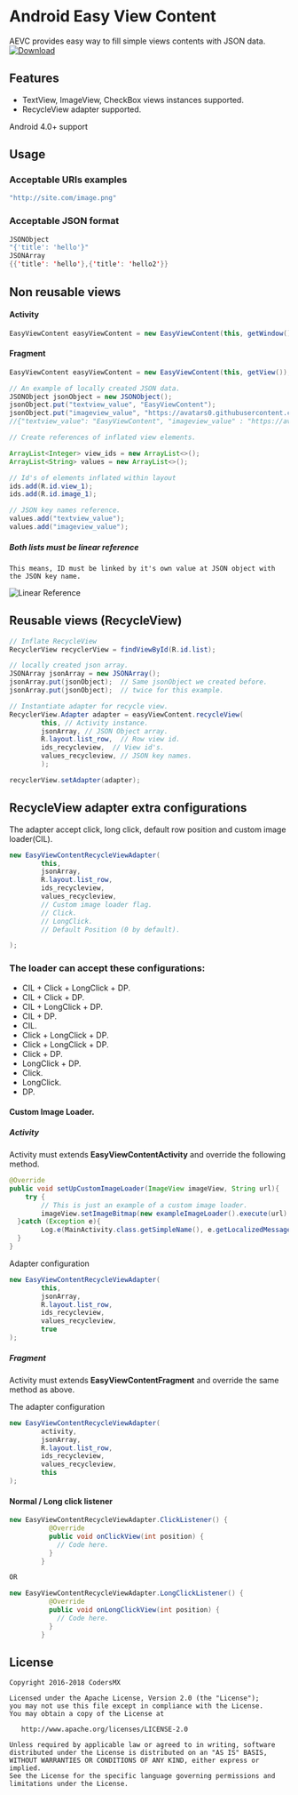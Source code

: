 #  Android Easy View Content

AEVC  provides easy way to fill simple views contents with JSON data.
[ ![Download](https://api.bintray.com/packages/antoniobg0/CodersMX/android-easy-view-content/images/download.svg) ](https://bintray.com/antoniobg0/CodersMX/android-easy-view-content/_latestVersion)

## Features
 * TextView, ImageView, CheckBox views instances supported.
 * RecycleView adapter supported.

Android 4.0+ support

## Usage

### Acceptable URIs examples
``` java
"http://site.com/image.png"
```
### Acceptable JSON format
``` java
JSONObject
"{'title': 'hello'}"
JSONArray
{{'title': 'hello'},{'title': 'hello2'}}
```

## Non reusable views
#### Activity
``` java
EasyViewContent easyViewContent = new EasyViewContent(this, getWindow().getDecorView().getRootView());
```
#### Fragment
``` java
EasyViewContent easyViewContent = new EasyViewContent(this, getView());
```
``` java
// An example of locally created JSON data.
JSONObject jsonObject = new JSONObject();
jsonObject.put("textview_value", "EasyViewContent");
jsonObject.put("imageview_value", "https://avatars0.githubusercontent.com/u/26068897?s=200&v=4");
//{"textview_value": "EasyViewContent", "imageview_value" : "https://avatars0.githubusercontent.com/u/26068897?s=200&v=4"}
```
``` java
// Create references of inflated view elements.

ArrayList<Integer> view_ids = new ArrayList<>();
ArrayList<String> values = new ArrayList<>();

// Id's of elements inflated within layout
ids.add(R.id.view_1);
ids.add(R.id.image_1);

// JSON key names reference.
values.add("textview_value");
values.add("imageview_value");
```

##### Both lists must be linear reference
```
This means, ID must be linked by it's own value at JSON object with the JSON key name.
```
![Linear Reference](https://codersmx.s3.amazonaws.com/public/linear-reference.png)


## Reusable views (RecycleView)
``` java
// Inflate RecycleView
RecyclerView recyclerView = findViewById(R.id.list);

// locally created json array.
JSONArray jsonArray = new JSONArray();
jsonArray.put(jsonObject);  // Same jsonObject we created before.
jsonArray.put(jsonObject);  // twice for this example.

// Instantiate adapter for recycle view.
RecyclerView.Adapter adapter = easyViewContent.recycleView(
		this, // Activity instance.
        jsonArray, // JSON Object array.
		R.layout.list_row,  // Row view id.
		ids_recycleview,  // View id's.
		values_recycleview, // JSON key names.
		);

recyclerView.setAdapter(adapter);
```
## RecycleView adapter extra configurations
The adapter accept click, long click, default row position and custom image loader(CIL).
``` java
new EasyViewContentRecycleViewAdapter(
        this,
		jsonArray,
		R.layout.list_row,
		ids_recycleview,
		values_recycleview,
		// Custom image loader flag.
		// Click.
		// LongClick.
		// Default Position (0 by default).

);
```
### The loader can accept these configurations:
* CIL + Click + LongClick + DP.
* CIL + Click + DP.
* CIL + LongClick + DP.
* CIL + DP.
* CIL.
* Click + LongClick + DP.
* Click + LongClick + DP.
* Click + DP.
* LongClick + DP.
* Click.
* LongClick.
* DP.

#### Custom Image Loader.
##### Activity
Activity must extends **EasyViewContentActivity** and override the following method.
``` java
@Override
public void setUpCustomImageLoader(ImageView imageView, String url){
    try {
        // This is just an example of a custom image loader.
		imageView.setImageBitmap(new exampleImageLoader().execute(url).get());
  }catch (Exception e){
        Log.e(MainActivity.class.getSimpleName(), e.getLocalizedMessage());
  }
}
```
Adapter configuration
``` java
new EasyViewContentRecycleViewAdapter(
        this,
		jsonArray,
		R.layout.list_row,
		ids_recycleview,
		values_recycleview,
		true
);
```
##### Fragment
Activity must extends **EasyViewContentFragment** and override the same method as above.

The adapter configuration
``` java
new EasyViewContentRecycleViewAdapter(
        activity,
		jsonArray,
		R.layout.list_row,
		ids_recycleview,
		values_recycleview,
		this
);
```
#### Normal / Long click listener
``` java
new EasyViewContentRecycleViewAdapter.ClickListener() {
	      @Override
		  public void onClickView(int position) {
		    // Code here.
		  }
	    }

OR

new EasyViewContentRecycleViewAdapter.LongClickListener() {
	      @Override
		  public void onLongClickView(int position) {
		    // Code here.
		  }
	    }
```



## License

    Copyright 2016-2018 CodersMX

    Licensed under the Apache License, Version 2.0 (the "License");
    you may not use this file except in compliance with the License.
    You may obtain a copy of the License at

       http://www.apache.org/licenses/LICENSE-2.0

    Unless required by applicable law or agreed to in writing, software
    distributed under the License is distributed on an "AS IS" BASIS,
    WITHOUT WARRANTIES OR CONDITIONS OF ANY KIND, either express or implied.
    See the License for the specific language governing permissions and
    limitations under the License.
